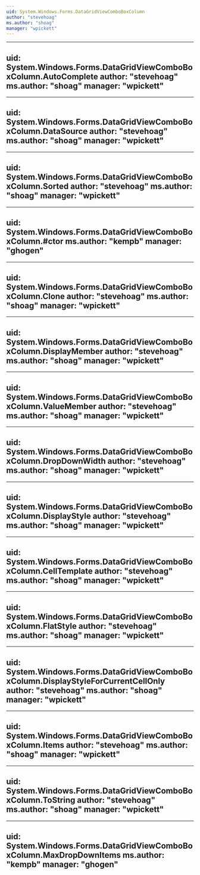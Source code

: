 ```yaml
---
uid: System.Windows.Forms.DataGridViewComboBoxColumn
author: "stevehoag"
ms.author: "shoag"
manager: "wpickett"
---
```


---
uid: System.Windows.Forms.DataGridViewComboBoxColumn.AutoComplete
author: "stevehoag"
ms.author: "shoag"
manager: "wpickett"
---

---
uid: System.Windows.Forms.DataGridViewComboBoxColumn.DataSource
author: "stevehoag"
ms.author: "shoag"
manager: "wpickett"
---

---
uid: System.Windows.Forms.DataGridViewComboBoxColumn.Sorted
author: "stevehoag"
ms.author: "shoag"
manager: "wpickett"
---

---
uid: System.Windows.Forms.DataGridViewComboBoxColumn.#ctor
ms.author: "kempb"
manager: "ghogen"
---

---
uid: System.Windows.Forms.DataGridViewComboBoxColumn.Clone
author: "stevehoag"
ms.author: "shoag"
manager: "wpickett"
---

---
uid: System.Windows.Forms.DataGridViewComboBoxColumn.DisplayMember
author: "stevehoag"
ms.author: "shoag"
manager: "wpickett"
---

---
uid: System.Windows.Forms.DataGridViewComboBoxColumn.ValueMember
author: "stevehoag"
ms.author: "shoag"
manager: "wpickett"
---

---
uid: System.Windows.Forms.DataGridViewComboBoxColumn.DropDownWidth
author: "stevehoag"
ms.author: "shoag"
manager: "wpickett"
---

---
uid: System.Windows.Forms.DataGridViewComboBoxColumn.DisplayStyle
author: "stevehoag"
ms.author: "shoag"
manager: "wpickett"
---

---
uid: System.Windows.Forms.DataGridViewComboBoxColumn.CellTemplate
author: "stevehoag"
ms.author: "shoag"
manager: "wpickett"
---

---
uid: System.Windows.Forms.DataGridViewComboBoxColumn.FlatStyle
author: "stevehoag"
ms.author: "shoag"
manager: "wpickett"
---

---
uid: System.Windows.Forms.DataGridViewComboBoxColumn.DisplayStyleForCurrentCellOnly
author: "stevehoag"
ms.author: "shoag"
manager: "wpickett"
---

---
uid: System.Windows.Forms.DataGridViewComboBoxColumn.Items
author: "stevehoag"
ms.author: "shoag"
manager: "wpickett"
---

---
uid: System.Windows.Forms.DataGridViewComboBoxColumn.ToString
author: "stevehoag"
ms.author: "shoag"
manager: "wpickett"
---

---
uid: System.Windows.Forms.DataGridViewComboBoxColumn.MaxDropDownItems
ms.author: "kempb"
manager: "ghogen"
---
